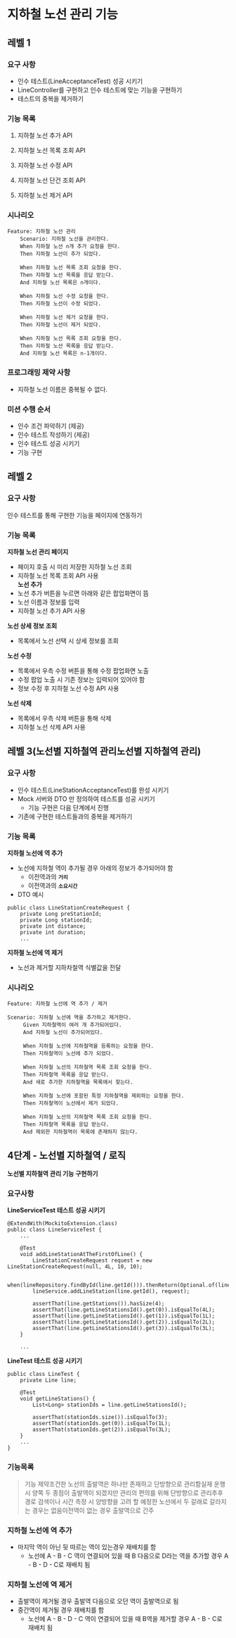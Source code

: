 # 지하철 노선 관리 기능

## 레벨 1

### 요구 사항

- 인수 테스트(LineAcceptanceTest) 성공 시키기
- LineController를 구현하고 인수 테스트에 맞는 기능을 구현하기
- 테스트의 중복을 제거하기

### 기능 목록

1. 지하철 노선 추가 API

2. 지하철 노선 목록 조회 API

3. 지하철 노선 수정 API

4. 지하철 노선 단건 조회 API

5. 지하철 노선 제거 API



### 시나리오
~~~
Feature: 지하철 노선 관리 
    Scenario: 지하철 노선을 관리한다. 
    When 지하철 노선 n개 추가 요청을 한다. 
    Then 지하철 노선이 추가 되었다. 
    
    When 지하철 노선 목록 조회 요청을 한다. 
    Then 지하철 노선 목록을 응답 받는다. 
    And 지하철 노선 목록은 n개이다. 
    
    When 지하철 노선 수정 요청을 한다. 
    Then 지하철 노선이 수정 되었다. 
    
    When 지하철 노선 제거 요청을 한다. 
    Then 지하철 노선이 제거 되었다. 
    
    When 지하철 노선 목록 조회 요청을 한다. 
    Then 지하철 노선 목록을 응답 받는다. 
    And 지하철 노선 목록은 n-1개이다.
~~~

### 프로그래밍 제약 사항

- 지하철 노선 이름은 중복될 수 없다.

### 미션 수행 순서

- 인수 조건 파악하기 (제공)
- 인수 테스트 작성하기 (제공)
- 인수 테스트 성공 시키기
- 기능 구현


## 레벨 2

### 요구 사항
인수 테스트를 통해 구현한 기능을 페이지에 연동하기


### 기능 목록
**지하철 노선 관리 페이지**
- 페이지 호출 시 미리 저장한 지하철 노선 조회  
- 지하철 노선 목록 조회 API 사용  
**노선 추가**  
- 노선 추가 버튼을 누르면 아래와 같은 팝업화면이 뜸  
- 노선 이름과 정보를 입력  
- 지하철 노선 추가 API 사용

**노선 상세 정보 조회**
- 목록에서 노선 선택 시 상세 정보를 조회

**노선 수정**
- 목록에서 우측 수정 버튼을 통해 수정 팝업화면 노출
- 수정 팝업 노출 시 기존 정보는 입력되어 있어야 함
- 정보 수정 후 지하철 노선 수정 API 사용

**노선 삭제**
- 목록에서 우측 삭제 버튼을 통해 삭제
- 지하철 노선 삭제 API 사용

## 레벨 3(노선별 지하철역 관리노선별 지하철역 관리)

### 요구 사항

- 인수 테스트(LineStationAcceptanceTest)를 완성 시키기
- Mock 서버와 DTO 만 정의하여 테스트를 성공 시키기
    - 기능 구현은 다음 단계에서 진행
- 기존에 구현한 테스트들과의 중복을 제거하기

### 기능 목록

**지하철 노선에 역 추가**

- 노선에 지하철 역이 추가될 경우 아래의 정보가 추가되어야 함
    - 이전역과의 **`거리`**
    - 이전역과의 **`소요시간`**
- DTO 예시

```
public class LineStationCreateRequest {
    private Long preStationId;
    private Long stationId;
    private int distance;
    private int duration;
    ...

```

**지하철 노선에 역 제거**

- 노선과 제거할 지하차철역 식별값을 전달

### 시나리오

```
Feature: 지하철 노선에 역 추가 / 제거

Scenario: 지하철 노선에 역을 추가하고 제거한다.
     Given 지하철역이 여러 개 추가되어있다.
     And 지하철 노선이 추가되어있다.

     When 지하철 노선에 지하철역을 등록하는 요청을 한다.
     Then 지하철역이 노선에 추가 되었다.

     When 지하철 노선의 지하철역 목록 조회 요청을 한다.
     Then 지하철역 목록을 응답 받는다.
     And 새로 추가한 지하철역을 목록에서 찾는다.

     When 지하철 노선에 포함된 특정 지하철역을 제외하는 요청을 한다.
     Then 지하철역이 노선에서 제거 되었다.

     When 지하철 노선의 지하철역 목록 조회 요청을 한다.
     Then 지하철역 목록을 응답 받는다.
     And 제외한 지하철역이 목록에 존재하지 않는다.
```

## 4단계 - 노선별 지하철역 / 로직

**노선별 지하철역 관리 기능 구현하기**

### 요구사항

**LineServiceTest 테스트 성공 시키기**

```
@ExtendWith(MockitoExtension.class)
public class LineServiceTest {
    ...

    @Test
    void addLineStationAtTheFirstOfLine() {
        LineStationCreateRequest request = new LineStationCreateRequest(null, 4L, 10, 10);

        when(lineRepository.findById(line.getId())).thenReturn(Optional.of(line));
        lineService.addLineStation(line.getId(), request);

        assertThat(line.getStations()).hasSize(4);
        assertThat(line.getLineStationsId().get(0)).isEqualTo(4L);
        assertThat(line.getLineStationsId().get(1)).isEqualTo(1L);
        assertThat(line.getLineStationsId().get(2)).isEqualTo(2L);
        assertThat(line.getLineStationsId().get(3)).isEqualTo(3L);
    }
    
    ...

```

**LineTest 테스트 성공 시키기**

```
public class LineTest {
    private Line line;

    @Test
    void getLineStations() {
        List<Long> stationIds = line.getLineStationsId();

        assertThat(stationIds.size()).isEqualTo(3);
        assertThat(stationIds.get(0)).isEqualTo(1L);
        assertThat(stationIds.get(2)).isEqualTo(3L);
    }
    ...
}

```

### 기능목록

> 기능 제약조건한 노선의 출발역은 하나만 존재하고 단방향으로 관리함실재 운행 시 양쪽 두 종점이 출발역이 되겠지만 관리의 편의를 위해 단방향으로 관리추후 경로 검색이나 시간 측정 시 양방향을 고려 할 예정한 노선에서 두 갈래로 갈라지는 경우는 없음이전역이 없는 경우 출발역으로 간주

### 지하철 노선에 역 추가

- 마지막 역이 아닌 뒷 따르는 역이 있는경우 재배치를 함
    - 노선에 A - B - C 역이 연결되어 있을 때 B 다음으로 D라는 역을 추가할 경우 A - B - D - C로 재배치 됨


### 지하철 노선에 역 제거

- 출발역이 제거될 경우 출발역 다음으로 오던 역이 출발역으로 됨
- 중간역이 제거될 경우 재배치를 함
    - 노선에 A - B - D - C 역이 연결되어 있을 때 B역을 제거할 경우 A - B - C로 재배치 됨
